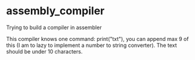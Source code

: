 # assembly_compiler
Trying to build a compiler in assembler

This compiler knows one command: print("txt"),
you can append max 9 of this (I am to lazy to implement a number to string converter).
The text should be under 10 characters.
